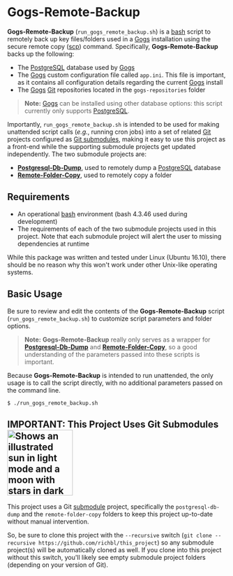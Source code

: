 # Gogs-Remote-Backup
**Gogs-Remote-Backup** (`run_gogs_remote_backup.sh`) is a [bash](https://en.wikipedia.org/wiki/Bash_%28Unix_shell%29) script to remotely back up key files/folders used in a [Gogs](https://gogs.io/) installation using the secure remote copy ([scp](http://man7.org/linux/man-pages/man1/scp.1.html)) command. Specifically, **Gogs-Remote-Backup** backs up the following:

- The [PostgreSQL](https://www.postgresql.org/) database used by [Gogs](https://gogs.io/)
- The [Gogs](https://gogs.io/) custom configuration file called `app.ini`. This file is important, as it contains all configuration details regarding the current [Gogs](https://gogs.io/) install
- The [Gogs](https://gogs.io/) [Git](https://git-scm.com/) repositories located in the `gogs-repositories` folder

> **Note:** [Gogs](https://gogs.io/) can be installed using other database options: this script currently only supports [PostgreSQL](https://www.postgresql.org/).

Importantly, `run_gogs_remote_backup.sh` is intended to be used for making unattended script calls (*e.g.*, running cron jobs) into a set of related [Git](https://git-scm.com/) projects configured as [Git submodules](https://git-scm.com/book/en/v2/Git-Tools-Submodules), making it easy to use this project as a front-end while the supporting submodule projects get updated independently. The two submodule projects are:

- [**Postgresql-Db-Dump**](https://github.com/richbl/postgresql-db-dump), used to remotely dump a [PostgreSQL](https://www.postgresql.org/) database
- [**Remote-Folder-Copy**](https://github.com/richbl/remote-folder-copy), used to remotely copy a folder

## Requirements

 - An operational [bash](https://en.wikipedia.org/wiki/Bash_%28Unix_shell%29) environment (bash 4.3.46 used during development)
 -  The requirements of each of the two submodule projects used in this project. Note that each submodule project will alert the user to missing dependencies at runtime

While this package was written and tested under Linux (Ubuntu 16.10), there should be no reason why this won't work under other Unix-like operating systems.

## Basic Usage

Be sure to review and edit the contents of the **Gogs-Remote-Backup** script (`run_gogs_remote_backup.sh`) to customize script parameters and folder options.

> **Note:** **Gogs-Remote-Backup** really only serves as a wrapper for [**Postgresql-Db-Dump**](https://github.com/richbl/postgresql-db-dump) and [**Remote-Folder-Copy**](https://github.com/richbl/remote-folder-copy), so a good understanding of the parameters passed into these scripts is important.

Because **Gogs-Remote-Backup** is intended to run unattended, the only usage is to call the script directly, with no additional parameters passed on the command line.

    $ ./run_gogs_remote_backup.sh
    

## IMPORTANT: This Project Uses Git Submodules <picture><source media="(prefers-color-scheme: dark)" srcset="https://user-images.githubusercontent.com/10182110/208980142-08d4cf6e-20ac-4243-ac69-e056258b0315.png" width="150"><source media="(prefers-color-scheme: light)" srcset="https://user-images.githubusercontent.com/10182110/208980142-08d4cf6e-20ac-4243-ac69-e056258b0315.png" width="150"><img alt="Shows an illustrated sun in light mode and a moon with stars in dark mode." src="https://user-images.githubusercontent.com/10182110/208980142-08d4cf6e-20ac-4243-ac69-e056258b0315.png" width="150"></picture>
 
This project uses a Git [submodule](https://git-scm.com/book/en/v2/Git-Tools-Submodules) project, specifically the `postgresql-db-dump` and the `remote-folder-copy` folders to keep this project up-to-date without manual intervention.

So, be sure to clone this project with the `--recursive` switch (`git clone --recursive https://github.com/richbl/this_project`) so any submodule project(s) will be automatically cloned as well. If you clone into this project without this switch, you'll likely see empty submodule project folders (depending on your version of Git).


